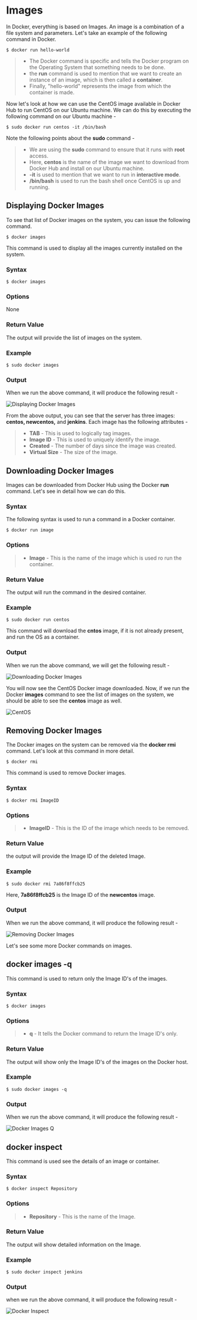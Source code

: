 # Images
In Docker, everything is based on Images. An image is a combination of a file system and parameters. Let's take an example of the following command in Docker.

```
$ docker run hello-world
```

> - The Docker command is specific and tells the Docker program on the Operating System that something needs to be done.
> - the **run** command is used to mention that we want to create an instance of an image, which is then called a **container**.
> - Finally, "hello-world" represents the image from which the container is made.

Now let's look at how we can use the CentOS image available in Docker Hub to run CentOS on our Ubuntu machine. We can do this by executing the following command on our Ubuntu machine -

```
$ sudo docker run centos -it /bin/bash
```

Note the following points about the **sudo** command -

> - We are using the **sudo** command to ensure that it runs with **root** access.
> - Here, **centos** is the name of the image we want to download from Docker Hub and install on our Ubuntu machine.
> - **-it** is used to mention that we want to run in **interactive mode**.
> - **/bin/bash** is used to run the bash shell once CentOS is up and running.


## Displaying Docker Images
To see that list of Docker images on the system, you can issue the following command.

```
$ docker images
```

This command is used to display all the images currently installed on the system.

### Syntax

```
$ docker images
```

### Options
None

### Return Value
The output will provide the list of images on the system.

### Example
```
$ sudo docker images
```

### Output
When we run the above command, it will produce the following result -


![Displaying Docker Images](/TutorialsPoint/res/displayng_docker_images.jpg)

From the above output, you can see that the server has three images: **centos, newcentos,** and **jenkins**. Each image has the following attributes -

> - **TAB** - This is used to logically tag images.
> - **Image ID** - This is used to uniquely identify the image.
> - **Created** - The number of days since the image was created.
> - **Virtual Size** - The size of the image.

## Downloading Docker Images
Images can be downloaded from Docker Hub using the Docker **run** command. Let's see in detail how we can do this.

### Syntax
The following syntax is used to run a command in a Docker container.

```
$ docker run image
```

### Options
> - **Image** - This is the name of the image which is used ro run the container.

### Return Value
The output will run the command in the desired container.

### Example

```
$ sudo docker run centos
```

This command will download the **cntos** image, if it is not already present, and run the OS as a container.

### Output
When we run the above command, we will get the following result -

![Downloading Docker Images](TutorialsPoint/res/downloading_docker_images.jpg)

You will now see the CentOS Docker image downloaded. Now, if we run the Docker **images** command to see the list of images on the system, we should be able to see the **centos** image as well.

![CentOS](/TutorialsPoint/res/centos.jpg)


## Removing Docker Images
The Docker images on the system can be removed via the **docker rmi** command. Let's look at this command in more detail.

```
$ docker rmi
```

This command is used to remove Docker images.

### Syntax
```
$ docker rmi ImageID
```

### Options
> - **ImageID** - This is the ID of the image which needs to be removed.

### Return Value
the output will provide the Image ID of the deleted Image.

### Example
```
$ sudo docker rmi 7a86f8ffcb25
```

Here, **7a86f8ffcb25** is the Image ID of the **newcentos** image.

### Output
When we run the above command, it will produce the following result -

![Removing Docker Images](/TutorialsPoint/res/removing_docker_images.jpg)

Let's see some more Docker commands on images.

## docker images -q
This command is used to return only the Image ID's of the images.

### Syntax
```
$ docker images
```

### Options
> - **q** - It tells the Docker command to return the Image ID's only.

### Return Value
The output will show only the Image ID's of the images on the Docker host.

### Example
```
$ sudo docker images -q
```

### Output
When we run the above command, it will produce the following result -

![Docker Images Q](/TutorialsPoint/res/docker_image_q.jpg)

## docker inspect
This command is used see the details of an image or container.

### Syntax
```
$ docker inspect Repository
```

### Options
> - **Repository** - This is the name of the Image.

### Return Value
The output will show detailed information on the Image.

### Example
```
$ sudo docker inspect jenkins
```

### Output
when we run the above command, it will produce the following result -

![Docker Inspect](/TutorialsPoint/res/docker_inspect.jpg)

